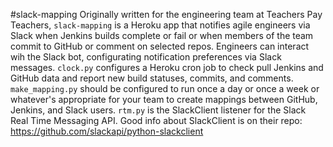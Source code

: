 #slack-mapping
Originally written for the engineering team at Teachers Pay Teachers, `slack-mapping` is a Heroku app that notifies agile engineers via Slack when Jenkins builds complete or fail or when members of the team commit to GitHub or comment on selected repos. Engineers can interact wih the Slack bot, configurating notification preferences via Slack messages.
`clock.py` configures a Heroku cron job to check pull Jenkins and GitHub data and report new build statuses, commits, and comments.
`make_mapping.py` should be configured to run once a day or once a week or whatever's appropriate for your team to create mappings between GitHub, Jenkins, and Slack users.
`rtm.py` is the SlackClient listener for the Slack Real Time Messaging API. Good info about SlackClient is on their repo: https://github.com/slackapi/python-slackclient
